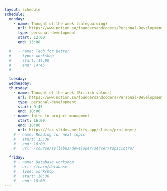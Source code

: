 ```yaml
---
layout: schedule
schedule:
  monday:
    - name: Thought of the week (safeguarding)
      url: https://www.notion.so/foundersandcoders/Personal-Development-91fe75c7e2cc4f989954108729a2c834
      type: personal-development
      start: 12:00
      end: 13:00

  #   - name: Tech for Better
  #     type: workshop
  #     start: 14:00
  #     end: 14:45
  #

  tuesday:
  wednesday:
  thursday:
    - name: Thought of the week (British values)
      url: https://www.notion.so/foundersandcoders/Personal-Development-91fe75c7e2cc4f989954108729a2c834
      type: personal-development
      start: 9:45
      end: 10:00
    - name: Intro to project managment
      start: 16:00
      end: 18:00
      url: https://fac-slides.netlify.app/slides/proj-mgmt/
    # - name: Reading for next topic
    #   start: 15:30
    #   end: 16:00
    #   url: /course/syllabus/developer/server/topicIntro/

  friday:
    # - name: Database workshop
    #   url: /learn/database
    #   type: workshop
    #   start: 10:30
    #   end: 18:00
---
```

